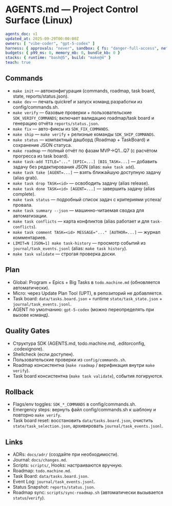 # AGENTS.md — Project Control Surface (Linux)

```yaml
agents_doc: v1
updated_at: 2025-09-29T00:00:00Z
owners: [ "vibe-coder", "gpt-5-codex" ]
harness: { approvals: "never", sandbox: { fs: "danger-full-access", net: "enabled" } }
budgets: { p99_ms: 0, memory_mb: 0, bundle_kb: 0 }
stacks: { runtime: "bash@5", build: "make@4" }
teach: true
```
## Commands
- `make init` — автоконфигурация (commands, roadmap, task board, state, reports/status.json).
- `make dev` — печать quickref и запуск команд разработки из config/commands.sh.
- `make verify` — базовые проверки + пользовательские `SDK_VERIFY_COMMANDS`; включает валидацию roadmap/task board и генерацию отчёта `reports/status.json`.
- `make fix` — авто-фиксы из `SDK_FIX_COMMANDS`.
- `make ship` — `make verify` + релизные команды `SDK_SHIP_COMMANDS`.
- `make status` — компактный дашборд (Roadmap + TaskBoard) и сохранение JSON статуса.
- `make roadmap` — полный отчёт по фазам MVP→Q1…Q7 (с расчётом прогресса из task board).
- `make task-add TITLE="..." [EPIC=...] [BIG_TASK=...]` — добавить задачу без редактирования JSON (alias: `make task add`).
- `make task take [AGENT=...]` — взять ближайшую доступную задачу (alias grab).
- `make task drop TASK=<id>` — освободить задачу (alias release).
- `make task done TASK=<id> [AGENT=...]` — завершить задачу (alias complete).
- `make task status` — подробный список задач с критериями успеха/провала.
- `make task summary --json` — машинно-читаемая сводка для автоматизации.
- `make task conflicts` — карта конфликтов (alias работает и для `task-conflicts`).
- `make task comment TASK=<id> MESSAGE="..." [AUTHOR=...]` — журнал комментариев.
- `LIMIT=N [JSON=1] make task-history` — просмотр событий из `journal/task_events.jsonl` (alias: `make task history`).
- `make task validate` — строгая проверка доски.

## Plan
- Global: Program + Epics + Big Tasks в `todo.machine.md` (обновляется автоматически).
- Micro: через Update Plan Tool (UPT), в репозиторий не добавляется.
- Task board: `data/tasks.board.json` + runtime `state/task_state.json` + `journal/task_events.jsonl`.
- AGENT по умолчанию: `gpt-5-codex` (можно переопределять при вызове команд).

## Quality Gates
- Структура SDK (AGENTS.md, todo.machine.md, .editorconfig, .codexignore).
- Shellcheck (если доступен).
- Пользовательские проверки из `config/commands.sh`.
- Roadmap консистентна (`make roadmap` / верификация внутри `make verify`).
- Task board консистентна (`make task validate`), события логируются.

## Rollback
- Flags/env toggles: `SDK_*_COMMANDS` в config/commands.sh.
- Emergency steps: вернуть файл config/commands.sh к шаблону и повторно `make verify`.
- Task board reset: восстановить `data/tasks.board.json`, очистить `state/task_selection.json`, архивировать `journal/task_events.jsonl`.

## Links
- ADRs: `docs/adr/` (создайте при необходимости).
- Journal: `docs/changes.md`.
- Scripts: `scripts/`, Hooks: настраиваются вручную.
- Roadmap: `todo.machine.md`.
- Task Board: `data/tasks.board.json`.
- Event Log: `journal/task_events.jsonl`.
- Status Snapshot: `reports/status.json`.
- Roadmap sync: `scripts/sync-roadmap.sh` (автоматически вызывается `status`/`verify`).
